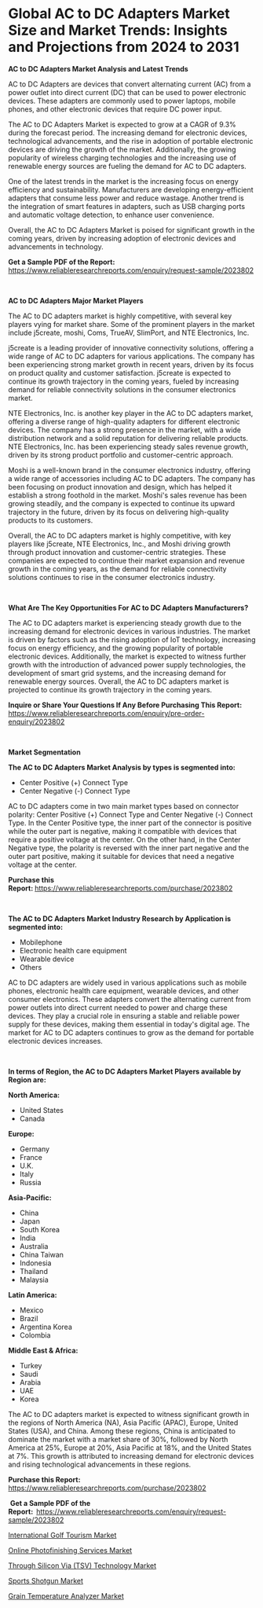 <p><h1>Global AC to DC Adapters Market Size and Market Trends: Insights and Projections from 2024 to 2031</h1></p><p><strong>AC to DC Adapters Market Analysis and Latest Trends</strong></p>
<p><p>AC to DC Adapters are devices that convert alternating current (AC) from a power outlet into direct current (DC) that can be used to power electronic devices. These adapters are commonly used to power laptops, mobile phones, and other electronic devices that require DC power input.</p><p>The AC to DC Adapters Market is expected to grow at a CAGR of 9.3% during the forecast period. The increasing demand for electronic devices, technological advancements, and the rise in adoption of portable electronic devices are driving the growth of the market. Additionally, the growing popularity of wireless charging technologies and the increasing use of renewable energy sources are fueling the demand for AC to DC adapters.</p><p>One of the latest trends in the market is the increasing focus on energy efficiency and sustainability. Manufacturers are developing energy-efficient adapters that consume less power and reduce wastage. Another trend is the integration of smart features in adapters, such as USB charging ports and automatic voltage detection, to enhance user convenience.</p><p>Overall, the AC to DC Adapters Market is poised for significant growth in the coming years, driven by increasing adoption of electronic devices and advancements in technology.</p></p>
<p><strong>Get a Sample PDF of the Report:&nbsp;</strong> <a href="https://www.reliableresearchreports.com/enquiry/request-sample/2023802">https://www.reliableresearchreports.com/enquiry/request-sample/2023802</a></p>
<p>&nbsp;</p>
<p><strong>AC to DC Adapters Major Market Players</strong></p>
<p><p>The AC to DC adapters market is highly competitive, with several key players vying for market share. Some of the prominent players in the market include j5create, moshi, Coms, TrueAV, SlimPort, and NTE Electronics, Inc.</p><p>j5create is a leading provider of innovative connectivity solutions, offering a wide range of AC to DC adapters for various applications. The company has been experiencing strong market growth in recent years, driven by its focus on product quality and customer satisfaction. j5create is expected to continue its growth trajectory in the coming years, fueled by increasing demand for reliable connectivity solutions in the consumer electronics market.</p><p>NTE Electronics, Inc. is another key player in the AC to DC adapters market, offering a diverse range of high-quality adapters for different electronic devices. The company has a strong presence in the market, with a wide distribution network and a solid reputation for delivering reliable products. NTE Electronics, Inc. has been experiencing steady sales revenue growth, driven by its strong product portfolio and customer-centric approach.</p><p>Moshi is a well-known brand in the consumer electronics industry, offering a wide range of accessories including AC to DC adapters. The company has been focusing on product innovation and design, which has helped it establish a strong foothold in the market. Moshi's sales revenue has been growing steadily, and the company is expected to continue its upward trajectory in the future, driven by its focus on delivering high-quality products to its customers.</p><p>Overall, the AC to DC adapters market is highly competitive, with key players like j5create, NTE Electronics, Inc., and Moshi driving growth through product innovation and customer-centric strategies. These companies are expected to continue their market expansion and revenue growth in the coming years, as the demand for reliable connectivity solutions continues to rise in the consumer electronics industry.</p></p>
<p>&nbsp;</p>
<p><strong>What Are The Key Opportunities For AC to DC Adapters Manufacturers?</strong></p>
<p><p>The AC to DC adapters market is experiencing steady growth due to the increasing demand for electronic devices in various industries. The market is driven by factors such as the rising adoption of IoT technology, increasing focus on energy efficiency, and the growing popularity of portable electronic devices. Additionally, the market is expected to witness further growth with the introduction of advanced power supply technologies, the development of smart grid systems, and the increasing demand for renewable energy sources. Overall, the AC to DC adapters market is projected to continue its growth trajectory in the coming years.</p></p>
<p><strong>Inquire or Share Your Questions If Any Before Purchasing This Report:</strong> <a href="https://www.reliableresearchreports.com/enquiry/pre-order-enquiry/2023802">https://www.reliableresearchreports.com/enquiry/pre-order-enquiry/2023802</a></p>
<p>&nbsp;</p>
<p><strong>Market Segmentation</strong></p>
<p><strong>The AC to DC Adapters Market Analysis by types is segmented into:</strong></p>
<p><ul><li>Center Positive (+) Connect Type</li><li>Center Negative (-) Connect Type</li></ul></p>
<p><p>AC to DC adapters come in two main market types based on connector polarity: Center Positive (+) Connect Type and Center Negative (-) Connect Type. In the Center Positive type, the inner part of the connector is positive while the outer part is negative, making it compatible with devices that require a positive voltage at the center. On the other hand, in the Center Negative type, the polarity is reversed with the inner part negative and the outer part positive, making it suitable for devices that need a negative voltage at the center.</p></p>
<p><strong>Purchase this Report:&nbsp;</strong><a href="https://www.reliableresearchreports.com/purchase/2023802">https://www.reliableresearchreports.com/purchase/2023802</a></p>
<p>&nbsp;</p>
<p><strong>The AC to DC Adapters Market Industry Research by Application is segmented into:</strong></p>
<p><ul><li>Mobilephone</li><li>Electronic health care equipment</li><li>Wearable device</li><li>Others</li></ul></p>
<p><p>AC to DC adapters are widely used in various applications such as mobile phones, electronic health care equipment, wearable devices, and other consumer electronics. These adapters convert the alternating current from power outlets into direct current needed to power and charge these devices. They play a crucial role in ensuring a stable and reliable power supply for these devices, making them essential in today's digital age. The market for AC to DC adapters continues to grow as the demand for portable electronic devices increases.</p></p>
<p>&nbsp;</p>
<p><strong>In terms of Region, the AC to DC Adapters Market Players available by Region are:</strong></p>
<p>
    <p> <strong> North America: </strong>
        <ul>
            <li>United States</li>
            <li>Canada</li>
        </ul>
        </p> 
    <p> <strong> Europe: </strong>
        <ul>
            <li>Germany</li>
            <li>France</li>
            <li>U.K.</li>
            <li>Italy</li>
            <li>Russia</li>
        </ul>
        </p> 
    <p> <strong> Asia-Pacific: </strong>
        <ul>
            <li>China</li>
            <li>Japan</li>
            <li>South Korea</li>
            <li>India</li>
            <li>Australia</li>
            <li>China Taiwan</li>
            <li>Indonesia</li>
            <li>Thailand</li>
            <li>Malaysia</li>
        </ul>
        </p> 
    <p> <strong> Latin America: </strong>
        <ul>
            <li>Mexico</li>
            <li>Brazil</li>
            <li>Argentina Korea</li>
            <li>Colombia</li>
        </ul>
        </p> 
    <p> <strong> Middle East & Africa: </strong>
        <ul>
            <li>Turkey</li>
            <li>Saudi</li>
            <li>Arabia</li>
            <li>UAE</li>
            <li>Korea</li>
        </ul>
    </p>
    </p>
<p><p>The AC to DC adapters market is expected to witness significant growth in the regions of North America (NA), Asia Pacific (APAC), Europe, United States (USA), and China. Among these regions, China is anticipated to dominate the market with a market share of 30%, followed by North America at 25%, Europe at 20%, Asia Pacific at 18%, and the United States at 7%. This growth is attributed to increasing demand for electronic devices and rising technological advancements in these regions.</p></p>
<p><strong>Purchase this Report: </strong><a href="https://www.reliableresearchreports.com/purchase/2023802">https://www.reliableresearchreports.com/purchase/2023802</a></p>
<p>&nbsp;<strong>Get a Sample PDF of the Report:&nbsp;&nbsp;</strong><a href="https://www.reliableresearchreports.com/enquiry/request-sample/2023802">https://www.reliableresearchreports.com/enquiry/request-sample/2023802</a></p>
<p><strong></strong></p>
<p><p><a href="https://skillful-vermicelli-b89.notion.site/International-Golf-Tourism-Market-Size-Reflecting-a-Forecast-Till-2031-Market-By-Type-By-Applicati-cd203bb6a6434de39b6289477bcc8632">International Golf Tourism Market</a></p><p><a href="https://eight-handstand-8fb.notion.site/Online-Photofinishing-Services-Market-Size-Share-Trends-Analysis-Report-By-Application-Regional--354da2d844f447ce8cbb28622b15ade3">Online Photofinishing Services Market</a></p><p><a href="https://simplistic-meeting-7ee.notion.site/Through-Silicon-Via-TSV-Technology-Market-Size-and-Examines-its-Market-Scope-with-a-Primary-Focu-714d3b5c4b9b45619fe7799a1de285b8">Through Silicon Via (TSV) Technology Market</a></p><p><a href="https://view.publitas.com/reportprime-1/global-sports-shotgun-market-by-types-applications-and-major-players-with-regional-growth-rate-analysis-and-development-situation-from-2024-to-2031/">Sports Shotgun Market</a></p><p><a href="https://view.publitas.com/reportprime-1/grain-temperature-analyzer-market-offer-valuable-insights-into-market-size-market-share-market-trends-and-projections-spanning-from-2024-to-2031/">Grain Temperature Analyzer Market</a></p></p>